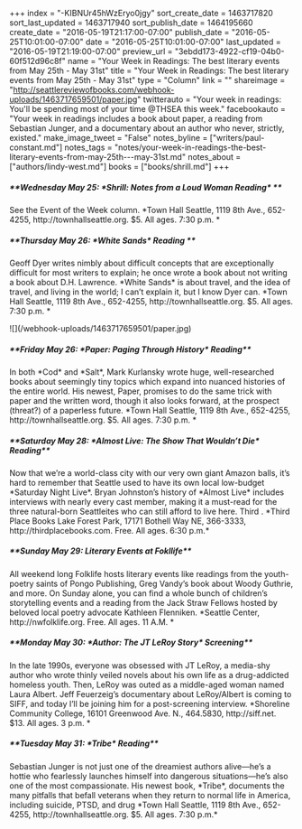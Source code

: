 +++
index = "-KIBNUr45hWzEryo0jgy"
sort_create_date = 1463717820
sort_last_updated = 1463717940
sort_publish_date = 1464195660
create_date = "2016-05-19T21:17:00-07:00"
publish_date = "2016-05-25T10:01:00-07:00"
date = "2016-05-25T10:01:00-07:00"
last_updated = "2016-05-19T21:19:00-07:00"
preview_url = "3ebdd173-4922-cf19-04b0-60f512d96c8f"
name = "Your Week in Readings: The best literary events from May 25th - May 31st"
title = "Your Week in Readings: The best literary events from May 25th - May 31st"
type = "Column"
link = ""
shareimage = "http://seattlereviewofbooks.com/webhook-uploads/1463717659501/paper.jpg"
twitterauto = "Your week in readings: You'll be spending most of your time @THSEA this week."
facebookauto = "Your week in readings includes a book about paper, a reading from Sebastian Junger, and a documentary about an author who never, strictly, existed."
make_image_tweet = "False"
notes_byline = ["writers/paul-constant.md"]
notes_tags = "notes/your-week-in-readings-the-best-literary-events-from-may-25th---may-31st.md"
notes_about = ["authors/lindy-west.md"]
books = ["books/shrill.md"]
+++
<p class="noindent"><h5>**Wednesday May 25: *Shrill: Notes from a Loud Woman Reading* **</h5></p> 
See the Event of the Week column. *Town Hall Seattle, 1119 8th Ave., 652-4255, http://townhallseattle.org. $5. All ages. 7:30 p.m. *

<p class="noindent"><h5>**Thursday May 26: *White Sands* Reading
**</h5></p>
Geoff Dyer writes nimbly about difficult concepts that are exceptionally difficult for most writers to explain; he once wrote a book about not writing a book about D.H. Lawrence. *White Sands* is about travel, and the idea of travel, and living in the world; I can’t explain it, but I know Dyer can. *Town Hall Seattle, 1119 8th Ave., 652-4255, http://townhallseattle.org. $5. All ages. 7:30 p.m. * 

<p class="image-left">![](/webhook-uploads/1463717659501/paper.jpg)</p>

<p class="noindent"><h5>**Friday May 26: *Paper: Paging Through History* Reading**</h5></p>
In both *Cod* and *Salt*, Mark Kurlansky wrote huge, well-researched books about seemingly tiny topics which expand into nuanced histories of the entire world. His newest, Paper, promises to do the same trick with paper and the written word, though it also looks forward, at the prospect (threat?) of a paperless future. *Town Hall Seattle, 1119 8th Ave., 652-4255, http://townhallseattle.org. $5. All ages. 7:30 p.m. * 

<p class="noindent"><h5>**Saturday May 28: *Almost Live: The Show That Wouldn’t Die* Reading**</h5></p>
Now that we’re a world-class city with our very own giant Amazon balls, it’s hard to remember that Seattle used to have its own local low-budget *Saturday Night Live*. Bryan Johnston’s history of *Almost Live* includes interviews with nearly every cast member, making it a must-read for the three natural-born Seattleites who can still afford to live here. Third . *Third Place Books Lake Forest Park, 17171 Bothell Way NE, 366-3333, http://thirdplacebooks.com. Free. All ages. 6:30 p.m.*

<p class="noindent"><h5>**Sunday May 29: Literary Events at Fokllife**</h5></p>
All weekend long Folklife hosts literary events like readings from the youth-poetry saints of Pongo Publishing, Greg Vandy’s book about Woody Guthrie, and more. On Sunday alone, you can find a whole bunch of children’s storytelling events and a reading from the Jack Straw Fellows hosted by beloved local poetry advocate Kathleen Flenniken. *Seattle Center, http://nwfolklife.org. Free. All ages. 11 A.M. * 

<p class="noindent"><h5>**Monday May 30: *Author: The JT LeRoy Story* Screening**</h5></p>
In the late 1990s, everyone was obsessed with JT LeRoy, a media-shy author who wrote thinly veiled novels about his own life as a drug-addicted homeless youth. Then, LeRoy was outed as a middle-aged woman named Laura Albert. Jeff Feuerzeig’s documentary about LeRoy/Albert is coming to SIFF, and today I’ll be joining him for a post-screening interview. *Shoreline Community College, 16101 Greenwood Ave. N., 464.5830, http://siff.net. $13. All ages. 3 p.m. * 

<p class="noindent"><h5>**Tuesday May 31: *Tribe* Reading**</h5></p>
Sebastian Junger is not just one of the dreamiest authors alive—he’s a hottie who fearlessly launches himself into dangerous situations—he’s also one of the most compassionate. His newest book, *Tribe*, documents the many pitfalls that befall veterans when they return to normal life in America, including suicide, PTSD, and drug *Town Hall Seattle, 1119 8th Ave., 652-4255, http://townhallseattle.org. $5. All ages. 7:30 p.m.*
